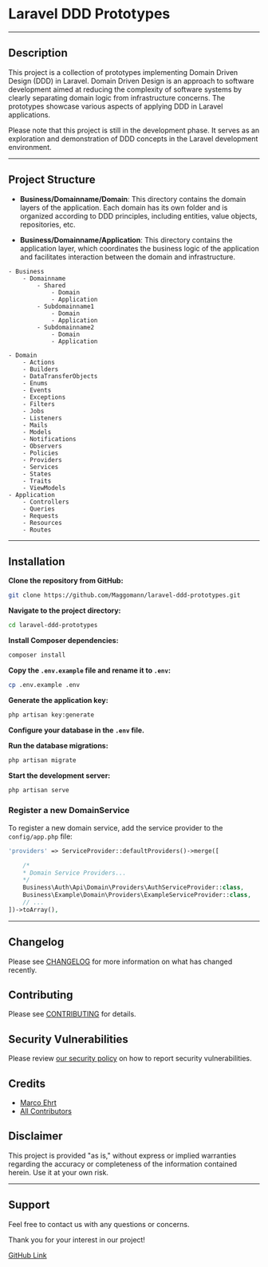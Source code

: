 # Laravel DDD Prototypes

---

## Description

This project is a collection of prototypes implementing Domain Driven Design (DDD) in Laravel. Domain Driven Design is an approach to software development aimed at reducing the complexity of software systems by clearly separating domain logic from infrastructure concerns. The prototypes showcase various aspects of applying DDD in Laravel applications.

Please note that this project is still in the development phase. It serves as an exploration and demonstration of DDD concepts in the Laravel development environment.

---

## Project Structure

- **Business/Domainname/Domain**: This directory contains the domain layers of the application. Each domain has its own folder and is organized according to DDD principles, including entities, value objects, repositories, etc.

- **Business/Domainname/Application**: This directory contains the application layer, which coordinates the business logic of the application and facilitates interaction between the domain and infrastructure.

```plaintext
- Business
    - Domainname
        - Shared
            - Domain
            - Application
        - Subdomainname1
            - Domain
            - Application
        - Subdomainname2
            - Domain
            - Application

- Domain
    - Actions
    - Builders
    - DataTransferObjects
    - Enums
    - Events
    - Exceptions
    - Filters
    - Jobs
    - Listeners
    - Mails
    - Models
    - Notifications
    - Observers
    - Policies
    - Providers
    - Services
    - States
    - Traits
    - ViewModels
- Application
    - Controllers
    - Queries
    - Requests
    - Resources
    - Routes
```

---

## Installation

**Clone the repository from GitHub:**

```bash
git clone https://github.com/Maggomann/laravel-ddd-prototypes.git
```

**Navigate to the project directory:**

```bash
cd laravel-ddd-prototypes
```

**Install Composer dependencies:**

```bash
composer install
```

**Copy the `.env.example` file and rename it to `.env`:**

```bash
cp .env.example .env
```

**Generate the application key:**

```bash
php artisan key:generate
```

**Configure your database in the `.env` file.**

**Run the database migrations:**

```bash
php artisan migrate
```

**Start the development server:**

```bash
php artisan serve
```

### Register a new DomainService

To register a new domain service, add the service provider to the `config/app.php` file:

```php
'providers' => ServiceProvider::defaultProviders()->merge([

    /*
    * Domain Service Providers...
    */
    Business\Auth\Api\Domain\Providers\AuthServiceProvider::class,
    Business\Example\Domain\Providers\ExampleServiceProvider::class,
    // ...
])->toArray(),
```

---

## Changelog

Please see [CHANGELOG](CHANGELOG.md) for more information on what has changed recently.

## Contributing

Please see [CONTRIBUTING](.github/CONTRIBUTING.md) for details.

## Security Vulnerabilities

Please review [our security policy](../../security/policy) on how to report security vulnerabilities.

## Credits

- [Marco Ehrt](https://github.com/Maggomann)
- [All Contributors](../../contributors)

## Disclaimer

This project is provided "as is," without express or implied warranties regarding the accuracy or completeness of the information contained herein. Use it at your own risk.

---

## Support

Feel free to contact us with any questions or concerns.

Thank you for your interest in our project!

[GitHub Link](https://github.com/Maggomann/laravel-ddd-prototypes)
